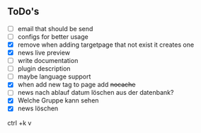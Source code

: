 ## ToDo's
- [ ] email that should be send
- [ ] configs for better usage
- [x] remove when adding targetpage that not exist it creates one
- [x] news live preview
- [ ] write documentation
- [ ] plugin description
- [ ] maybe language support
- [x] when add new tag to page add ~~nocache~~
- [ ] news nach ablauf datum löschen aus der datenbank?
- [x] Welche Gruppe kann sehen
- [x] news löschen

ctrl +k v
